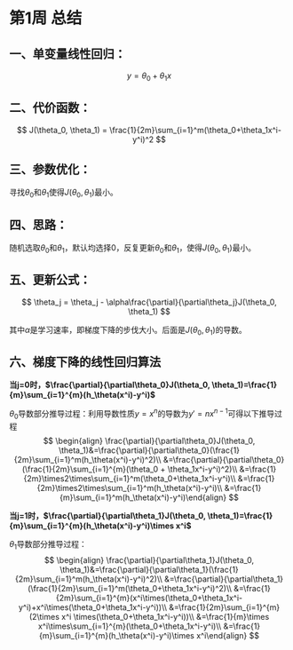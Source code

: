 # 第1周 总结

## 一、单变量线性回归：

$$
y = \theta_0 + \theta_1x
$$



## 二、代价函数：

$$
J(\theta_0, \theta_1) = \frac{1}{2m}\sum_{i=1}^m(\theta_0+\theta_1x^i-y^i)^2
$$



## 三、参数优化：

寻找$\theta_0$和$\theta_1$使得$J(\theta_0, \theta_1)$最小。



## 四、思路：

随机选取$\theta_0$和$\theta_1$，默认均选择0，反复更新$\theta_0$和$\theta_1$，使得$J(\theta_0, \theta_1)$最小。



## 五、更新公式：

$$
\theta_j = \theta_j - \alpha\frac{\partial}{\partial\theta_j}J(\theta_0, \theta_1)
$$

其中$\alpha$是学习速率，即梯度下降的步伐大小。后面是$J(\theta_0, \theta_1)$的导数。



## 六、梯度下降的线性回归算法

**当j=0时，$\frac{\partial}{\partial\theta_0}J(\theta_0, \theta_1)=\frac{1}{m}\sum_{i=1}^{m}(h_\theta(x^i)-y^i)$**

$\theta_0$导数部分推导过程：利用导数性质$y=x^n$的导数为$y'=nx^{n-1}$可得以下推导过程
$$
\begin{align}
\frac{\partial}{\partial\theta_0}J(\theta_0, \theta_1)&=\frac{\partial}{\partial\theta_0}(\frac{1}{2m}\sum_{i=1}^m(h_\theta(x^i)-y^i)^2)\\
&=\frac{\partial}{\partial\theta_0}(\frac{1}{2m}\sum_{i=1}^{m}(\theta_0 + \theta_1x^i-y^i)^2)\\
&=\frac{1}{2m}\times2\times\sum_{i=1}^m(\theta_0+\theta_1x^i-y^i)\\
&=\frac{1}{2m}\times2\times\sum_{i=1}^m(h_\theta(x^i)-y^i)\\
&=\frac{1}{m}\sum_{i=1}^m(h_\theta(x^i)-y^i)\end{align}
$$



**当j=1时，$\frac{\partial}{\partial\theta_1}J(\theta_0, \theta_1)=\frac{1}{m}\sum_{i=1}^{m}(h_\theta(x^i)-y^i)\times x^i$**

$\theta_1$导数部分推导过程：
$$
\begin{align}
\frac{\partial}{\partial\theta_1}J(\theta_0, \theta_1)&=\frac{\partial}{\partial\theta_1}(\frac{1}{2m}\sum_{i=1}^m(h_\theta(x^i)-y^i)^2)\\
&=\frac{\partial}{\partial\theta_1}(\frac{1}{2m}\sum_{i=1}^m(\theta_0+\theta_1x^i-y^i)^2)\\
&=\frac{1}{2m}\sum_{i=1}^{m}(x^i\times(\theta_0+\theta_1x^i-y^i)+x^i\times(\theta_0+\theta_1x^i-y^i))\\
&=\frac{1}{2m}\sum_{i=1}^{m}(2\times x^i \times(\theta_0+\theta_1x^i-y^i))\\
&=\frac{1}{m}\times x^i\times\sum_{i=1}^{m}(\theta_0+\theta_1x^i-y^i)\\
&=\frac{1}{m}\sum_{i=1}^{m}(h_\theta(x^i)-y^i)\times x^i\end{align}
$$


